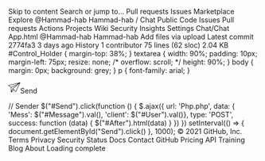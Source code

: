 Skip to content Search or jump to… Pull requests Issues Marketplace Explore @Hammad-hab Hammad-hab / Chat Public Code Issues Pull requests Actions Projects Wiki Security Insights Settings Chat/Chat App.html @Hammad-hab Hammad-hab Add files via upload Latest commit 2774fa3 3 days ago History 1 contributor 75 lines (62 sloc) 2.04 KB         #Control\_Holder { margin-top: 38%; } textarea { width: 90%; padding: 10px; margin-left: 75px; resize: none; /\* overflow: scroll; \*/ height: 90%; } body { margin: 0px; background: grey; } p { font-family: arial; }  

  ![](paper-plane.png)Send 

// Sender $("#Send").click(function () { $.ajax({ url: 'Php.php', data: { 'Mess': $("#Message").val(), 'client': $("#User").val()}, type: 'POST', success: function (data) { $("#After").html(data) } }) }) setInterval(() => { document.getElementById("Send").click() }, 1000); © 2021 GitHub, Inc. Terms Privacy Security Status Docs Contact GitHub Pricing API Training Blog About Loading complete
